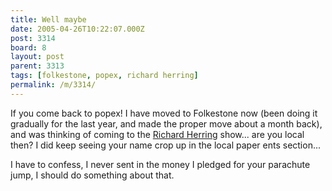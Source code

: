 ```yaml
---
title: Well maybe
date: 2005-04-26T10:22:07.000Z
post: 3314
board: 8
layout: post
parent: 3313
tags: [folkestone, popex, richard herring]
permalink: /m/3314/
---
```

If you come back to popex! I have moved to Folkestone now (been doing it gradually for the last year, and made the proper move about a month back), and was thinking of coming to the <a href="/wiki/richard+herring">Richard Herring</a> show... are you local then? I did keep seeing your name crop up in the local paper ents section...

I have to confess, I never sent in the money I pledged for your parachute jump, I should do something about that.
